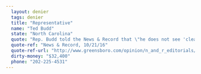 ```yaml
---
  layout: denier
  tags: denier
  title: "Representative"
  name: "Ted Budd"
  state: "North Carolina"
  quote: "Rep. Budd told the News & Record that \"he does not see 'clear evidence' that man contributes to climate change.\""
  quote-ref: "News & Record, 10/21/16"
  quote-ref-url: "http://www.greensboro.com/opinion/n_and_r_editorials/our-opinion-bruce-davis-in-th/article_10b7bd90-7eb7-52cb-b302-5a699277a59d.html"
  dirty-money: "$32,400"
  phone: "202-225-4531"
---
```

